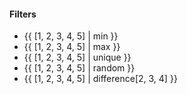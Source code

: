 

#### Filters
- {{ [1, 2, 3, 4, 5] | min }}
- {{ [1, 2, 3, 4, 5] | max }}
- {{ [1, 2, 3, 4, 5] | unique }}
- {{ [1, 2, 3, 4, 5] | random }}
- {{ [1, 2, 3, 4, 5] | difference[2, 3, 4] }}